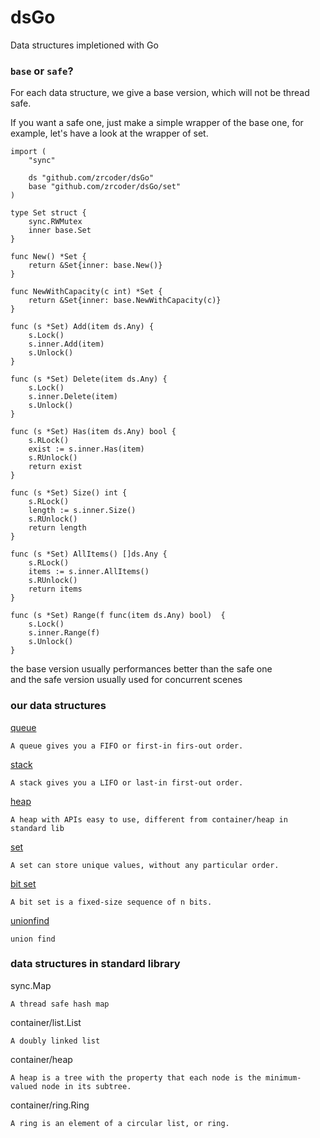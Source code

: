 # dsGo
Data structures impletioned with Go
### `base` or `safe`?
For each data structure, we give a base version, which will not be thread safe.

If you want a safe one, just make a simple wrapper of the base one, for example, let's have a look at the wrapper of set. 
```
import (
	"sync"
 
	ds "github.com/zrcoder/dsGo"
	base "github.com/zrcoder/dsGo/set"
)
 
type Set struct {
	sync.RWMutex
	inner base.Set
}
 
func New() *Set {
	return &Set{inner: base.New()}
}
 
func NewWithCapacity(c int) *Set {
	return &Set{inner: base.NewWithCapacity(c)}
}
 
func (s *Set) Add(item ds.Any) {
	s.Lock()
	s.inner.Add(item)
	s.Unlock()
}
 
func (s *Set) Delete(item ds.Any) {
	s.Lock()
	s.inner.Delete(item)
	s.Unlock()
}
 
func (s *Set) Has(item ds.Any) bool {
	s.RLock()
	exist := s.inner.Has(item)
	s.RUnlock()
	return exist
}
 
func (s *Set) Size() int {
	s.RLock()
	length := s.inner.Size()
	s.RUnlock()
	return length
}
 
func (s *Set) AllItems() []ds.Any {
	s.RLock()
	items := s.inner.AllItems()
	s.RUnlock()
	return items
}

func (s *Set) Range(f func(item ds.Any) bool)  {
	s.Lock()
	s.inner.Range(f)
	s.Unlock()
}

```
the base version usually performances better than the safe one <br>
and the safe version usually used for concurrent scenes
### our data structures
[queue](queue/queue.go)
```text
A queue gives you a FIFO or first-in firs-out order.
```
[stack](stack/stack.go)
```text
A stack gives you a LIFO or last-in first-out order.
```
[heap](heap/readme.md)
```text
A heap with APIs easy to use, different from container/heap in standard lib
```
[set](set/set.go)
```text
A set can store unique values, without any particular order.
```
[bit set](bitset/bitset.go)
```text
A bit set is a fixed-size sequence of n bits.
```
[unionfind](unionfind/unionfind.go)
```text
union find
```
### data structures in standard library
sync.Map
```
A thread safe hash map
```
container/list.List
```
A doubly linked list
```
container/heap
```
A heap is a tree with the property that each node is the minimum-valued node in its subtree.
```
container/ring.Ring
```
A ring is an element of a circular list, or ring.
```

